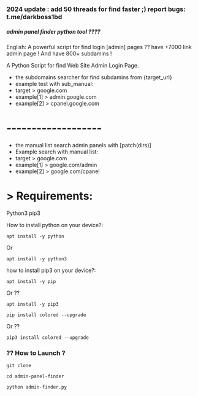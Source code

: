 ### 2024 update : add 50 threads for find faster ;) report bugs: t.me/darkboss1bd

##### admin panel finder python tool ????

English: A powerful script for find login [admin] pages ?? have +7000 link admin page ! And have 800+ subdamins !

A Python Script for find Web Site Admin Login Page.




  + the subdomains searcher for find subdamins from {target_url}
  + example test with sub_manual:
  + target > google.com
  + example[1] > admin.google.com
  + example[2] > cpanel.google.com
# -------------------

   
  + the manual list search admin panels with [patch(dirs)]
  + Example search with manual list:
  + target > google.com
  + example[1] > google.com/admin
  + example[2] > google.com/cpanel





# > Requirements:


Python3
pip3


How to install python on your device?:


`apt install -y python`

Or 


`apt install -y python3`

how to install pip3 on your device?:


`apt install -y pip`

Or
??

`apt install -y pip3`



`pip install colored --upgrade`

Or
??

`pip3 install colored --upgrade`




### ?? How to Launch ?

`git clone  `

```cd admin-panel-finder```

`python admin-finder.py`
